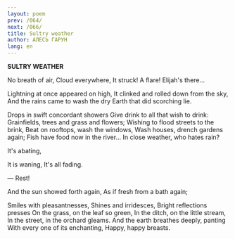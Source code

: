 ```yaml
---
layout: poem
prev: /064/
next: /066/
title: Sultry weather
author: АЛЕСЬ ГАРУН
lang: en
---
```



 
**SULTRY WEATHER**

No breath of  air, Cloud everywhere, It struck! A flare! Elijah's there...

Lightning at once appeared on high, It clinked and rolled down from the sky, And the rains came to wash the dry Earth that did scorching lie.

Drops in swift concordant showers Give drink to all that wish to drink: Grainfields, trees and grass and flowers; Wishing to flood streets to the brink, Beat on rooftops, wash the windows, Wash houses, drench gardens again; Fish have food now in the river... In close weather, who hates rain?

It's abating,

It is waning, It's all fading.

— Rest!

And the sun showed forth again, As if fresh from a bath again;

Smiles with pleasantnesses, Shines and irridesces, Bright reflections presses On the grass, on the leaf so green, In the ditch, on the little stream, In the street, in the orchard gleams. And the earth breathes deeply, panting With every one of its enchanting, Happy, happy breasts.
